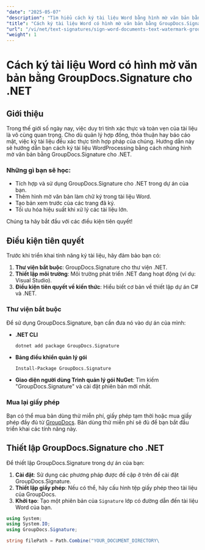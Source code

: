 ```yaml
---
"date": "2025-05-07"
"description": "Tìm hiểu cách ký tài liệu Word bằng hình mờ văn bản bằng GroupDocs.Signature cho .NET, đảm bảo tính toàn vẹn và xác thực của tài liệu."
"title": "Cách ký tài liệu Word có hình mờ văn bản bằng GroupDocs.Signature cho .NET"
"url": "/vi/net/text-signatures/sign-word-documents-text-watermark-groupdocs-dotnet/"
"weight": 1
---
```


# Cách ký tài liệu Word có hình mờ văn bản bằng GroupDocs.Signature cho .NET

## Giới thiệu
Trong thế giới số ngày nay, việc duy trì tính xác thực và toàn vẹn của tài liệu là vô cùng quan trọng. Cho dù quản lý hợp đồng, thỏa thuận hay báo cáo mật, việc ký tài liệu đều xác thực tính hợp pháp của chúng. Hướng dẫn này sẽ hướng dẫn bạn cách ký tài liệu WordProcessing bằng cách nhúng hình mờ văn bản bằng GroupDocs.Signature cho .NET.

### Những gì bạn sẽ học:
- Tích hợp và sử dụng GroupDocs.Signature cho .NET trong dự án của bạn.
- Thêm hình mờ văn bản làm chữ ký trong tài liệu Word.
- Tạo bản xem trước của các trang đã ký.
- Tối ưu hóa hiệu suất khi xử lý các tài liệu lớn.

Chúng ta hãy bắt đầu với các điều kiện tiên quyết!

## Điều kiện tiên quyết
Trước khi triển khai tính năng ký tài liệu, hãy đảm bảo bạn có:
1. **Thư viện bắt buộc**: GroupDocs.Signature cho thư viện .NET.
2. **Thiết lập môi trường**: Môi trường phát triển .NET đang hoạt động (ví dụ: Visual Studio).
3. **Điều kiện tiên quyết về kiến thức**: Hiểu biết cơ bản về thiết lập dự án C# và .NET.

### Thư viện bắt buộc
Để sử dụng GroupDocs.Signature, bạn cần đưa nó vào dự án của mình:
- **.NET CLI**
  ```bash
  dotnet add package GroupDocs.Signature
  ```
- **Bảng điều khiển quản lý gói**
  ```
  Install-Package GroupDocs.Signature
  ```

- **Giao diện người dùng Trình quản lý gói NuGet**: Tìm kiếm "GroupDocs.Signature" và cài đặt phiên bản mới nhất.

### Mua lại giấy phép
Bạn có thể mua bản dùng thử miễn phí, giấy phép tạm thời hoặc mua giấy phép đầy đủ từ [GroupDocs](https://purchase.groupdocs.com/buy). Bản dùng thử miễn phí sẽ đủ để bạn bắt đầu triển khai các tính năng này.

## Thiết lập GroupDocs.Signature cho .NET
Để thiết lập GroupDocs.Signature trong dự án của bạn:
1. **Cài đặt**: Sử dụng các phương pháp được đề cập ở trên để cài đặt GroupDocs.Signature.
2. **Thiết lập giấy phép**: Nếu có thể, hãy cấu hình tệp giấy phép theo tài liệu của GroupDocs.
3. **Khởi tạo**: Tạo một phiên bản của `Signature` lớp có đường dẫn đến tài liệu Word của bạn.

```csharp
using System;
using System.IO;
using GroupDocs.Signature;

string filePath = Path.Combine("YOUR_DOCUMENT_DIRECTORY\